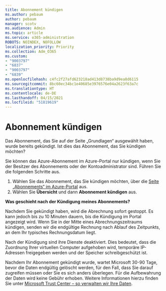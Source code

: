 ```yaml
---
title: Abonnement kündigen
ms.author: pebaum
author: pebaum
manager: scotv
ms.audience: Admin
ms.topic: article
ms.service: o365-administration
ROBOTS: NOINDEX, NOFOLLOW
localization_priority: Priority
ms.collection: Adm_O365
ms.custom:
- "9003797"
- "6837"
- "9003797"
- "6839"
ms.openlocfilehash: c4fc2f27afd623218ad413d8738ba9d9ea8d6115
ms.sourcegitcommit: 8bc60ec34bc1e40685e3976576e04a2623f63a7c
ms.translationtype: HT
ms.contentlocale: de-DE
ms.lasthandoff: 04/15/2021
ms.locfileid: "51819619"
---
```

# <a name="cancel-subscription"></a>Abonnement kündigen

Das Abonnement, das Sie auf der Seite „Grundlagen“ ausgewählt haben, wurde bereits gekündigt. Ist dies das Abonnement, das Sie kündigen möchten?

Sie können das Azure-Abonnement im Azure-Portal nur kündigen, wenn Sie der Besitzer des Abonnements oder der Kontoadministrator sind. Führen Sie die folgenden Schritte aus.

1. Wählen Sie das Abonnement, das Sie kündigen möchten, über die [Seite „Abonnements“ im Azure-Portal](https://ms.portal.azure.com/#blade/Microsoft_Azure_Billing/SubscriptionsBlade) aus.
2. Wählen Sie **Übersicht** und dann **Abonnement kündigen** aus.

**Was geschieht nach der Kündigung meines Abonnements?**

Nachdem Sie gekündigt haben, wird die Abrechnung sofort gestoppt. Es kann jedoch bis zu 10 Minuten dauern, bis die Kündigung im Portal angezeigt wird. Wenn Sie in der Mitte eines Abrechnungszeitraums kündigen, senden wir die endgültige Rechnung nach Ablauf des Zeitpunkts, an dem Ihr typisches Rechnungsdatum liegt.

Nach der Kündigung sind ihre Dienste deaktiviert. Dies bedeutet, dass die Zuordnung Ihrer virtuellen Computer aufgehoben wird, temporäre IP-Adressen freigegeben werden und der Speicher schreibgeschützt ist.

Nachdem Ihr Abonnement gekündigt wurde, wartet Microsoft 30-90 Tage, bevor die Daten endgültig gelöscht werden, für den Fall, dass Sie darauf zugreifen müssen oder Sie es sich anders überlegen. Für die Aufbewahrung der Daten wird keine Gebühr erhoben. Weitere Informationen hierzu finden Sie unter [Microsoft Trust Center – so verwalten wir Ihre Daten](https://www.microsoft.com/trust-center/privacy/data-management#leave).

